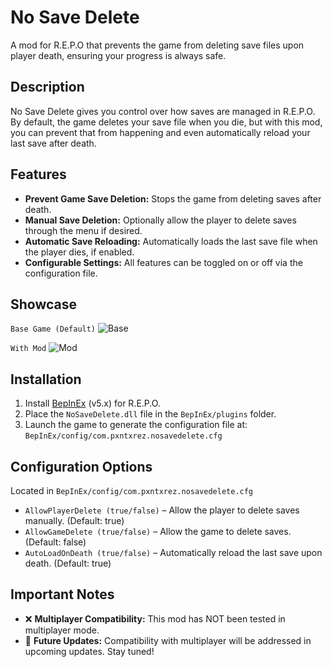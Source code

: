 # No Save Delete
A mod for R.E.P.O that prevents the game from deleting save files upon player death, ensuring your progress is always safe.  

## Description
No Save Delete gives you control over how saves are managed in R.E.P.O. By default, the game deletes your save file when you die, but with this mod, you can prevent that from happening and even automatically reload your last save after death.

## Features
- **Prevent Game Save Deletion:** Stops the game from deleting saves after death.
- **Manual Save Deletion:** Optionally allow the player to delete saves through the menu if desired.
- **Automatic Save Reloading:** Automatically loads the last save file when the player dies, if enabled.
- **Configurable Settings:** All features can be toggled on or off via the configuration file.

## Showcase

`Base Game (Default)`
![Base](https://github.com/user-attachments/assets/f6d3bdd8-1b98-4f77-abbe-4576f712cdc0)

`With Mod`
![Mod](https://github.com/user-attachments/assets/7e549fd7-ea0f-44ab-aa53-2cc960a05ad6)

## Installation
1. Install [BepInEx](https://github.com/BepInEx/BepInEx/releases/tag/v5.4.23.2) (v5.x) for R.E.P.O.
2. Place the `NoSaveDelete.dll` file in the `BepInEx/plugins` folder.
3. Launch the game to generate the configuration file at:  
   `BepInEx/config/com.pxntxrez.nosavedelete.cfg`

## Configuration Options
Located in `BepInEx/config/com.pxntxrez.nosavedelete.cfg`
- `AllowPlayerDelete (true/false)` – Allow the player to delete saves manually. (Default: true)
- `AllowGameDelete (true/false)` – Allow the game to delete saves. (Default: false)
- `AutoLoadOnDeath (true/false)` – Automatically reload the last save upon death. (Default: true)

## Important Notes
- ❌ **Multiplayer Compatibility:** This mod has NOT been tested in multiplayer mode.  
- 🔄 **Future Updates:** Compatibility with multiplayer will be addressed in upcoming updates. Stay tuned!
